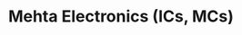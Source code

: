 ---
title: "Mehta Electronics (ICs, MCs)"
url: /delhi/mehta-electronics-ics-mcs/
shop: electronics
---